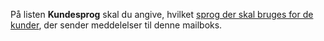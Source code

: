 <!-- markdownlint-disable-file MD041 -->
På listen **Kundesprog** skal du angive, hvilket [sprog der skal bruges for de kunder][4], der sender meddelelser til denne mailboks.

<!-- Referenced links -->
[4]: ../../../../admin/options/learn/custlang/index.md
